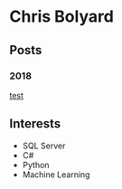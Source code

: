 # Chris Bolyard

## Posts

### 2018
  [test](2018/testPost.md)
## Interests

- SQL Server
- C#
- Python
- Machine Learning
